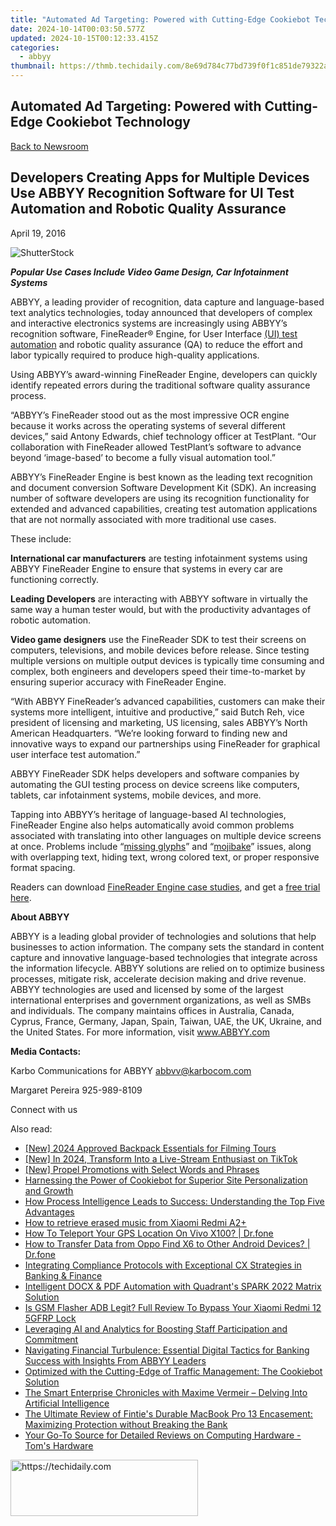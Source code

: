 ```yaml
---
title: "Automated Ad Targeting: Powered with Cutting-Edge Cookiebot Technology"
date: 2024-10-14T00:03:50.577Z
updated: 2024-10-15T00:12:33.415Z
categories:
  - abbyy
thumbnail: https://thmb.techidaily.com/8e69d784c77bd739f0f1c851de79322ac9ec55e884e7ced93bcfd0b725d11a77.jpg
---
```


## Automated Ad Targeting: Powered with Cutting-Edge Cookiebot Technology

[Back to Newsroom](https://tools.techidaily.com/abbyy/products/)

## Developers Creating Apps for Multiple Devices Use ABBYY Recognition Software for UI Test Automation and Robotic Quality Assurance

April 19, 2016

![ShutterStock](https://content.abbyy.com/-/media/project/abbyy/abbyy/branchtemplates/shutterstock_1272462163_1296-x-729.jpg?h=729&iar=0&w=1296)

**_Popular Use Cases Include Video Game Design, Car Infotainment Systems_** 

ABBYY, a leading provider of recognition, data capture and language-based text analytics technologies, today announced that developers of complex and interactive electronics systems are increasingly using ABBYY’s recognition software, FineReader® Engine, for User Interface [(UI) test automation](http://hubs.ly/H029ZtF0) and robotic quality assurance (QA) to reduce the effort and labor typically required to produce high-quality applications.

Using ABBYY’s award-winning FineReader Engine, developers can quickly identify repeated errors during the traditional software quality assurance process.

“ABBYY’s FineReader stood out as the most impressive OCR engine because it works across the operating systems of several different devices,” said Antony Edwards, chief technology officer at TestPlant. “Our collaboration with FineReader allowed TestPlant’s software to advance beyond ‘image-based’ to become a fully visual automation tool.”

ABBYY’s FineReader Engine is best known as the leading text recognition and document conversion Software Development Kit (SDK). An increasing number of software developers are using its recognition functionality for extended and advanced capabilities, creating test automation applications that are not normally associated with more traditional use cases.

These include:

**International car manufacturers** are testing infotainment systems using ABBYY FineReader Engine to ensure that systems in every car are functioning correctly.

**Leading Developers** are interacting with ABBYY software in virtually the same way a human tester would, but with the productivity advantages of robotic automation.

**Video game designers** use the FineReader SDK to test their screens on computers, televisions, and mobile devices before release. Since testing multiple versions on multiple output devices is typically time consuming and complex, both engineers and developers speed their time-to-market by ensuring superior accuracy with FineReader Engine.

“With ABBYY FineReader’s advanced capabilities, customers can make their systems more intelligent, intuitive and productive,” said Butch Reh, vice president of licensing and marketing, US licensing, sales ABBYY’s North American Headquarters. “We’re looking forward to finding new and innovative ways to expand our partnerships using FineReader for graphical user interface test automation.”

ABBYY FineReader SDK helps developers and software companies by automating the GUI testing process on device screens like computers, tablets, car infotainment systems, mobile devices, and more.

Tapping into ABBYY’s heritage of language-based AI technologies, FineReader Engine also helps automatically avoid common problems associated with translating into other languages on multiple device screens at once. Problems include “[missing glyphs](https://www.w3.org/International/articles/missing-char-glyph/index.en)” and “[mojibake](https://en.wikipedia.org/wiki/Mojibake)” issues, along with overlapping text, hiding text, wrong colored text, or proper responsive format spacing.

Readers can download [FineReader Engine case studies](http://hubs.ly/H029ZNF0), and get a [free trial here](http://hubs.ly/H029Zr%5F0).

**About ABBYY**

ABBYY is a leading global provider of technologies and solutions that help businesses to action information. The company sets the standard in content capture and innovative language-based technologies that integrate across the information lifecycle. ABBYY solutions are relied on to optimize business processes, mitigate risk, accelerate decision making and drive revenue. ABBYY technologies are used and licensed by some of the largest international enterprises and government organizations, as well as SMBs and individuals. The company maintains offices in Australia, Canada, Cyprus, France, Germany, Japan, Spain, Taiwan, UAE, the UK, Ukraine, and the United States. For more information, visit www.ABBYY.com

**Media Contacts:**

Karbo Communications for ABBYY [abbvv@karbocom.com](https://tools.techidaily.com/abbyy/products/)

Margaret Pereira 925-989-8109

Connect with us

<ins class="adsbygoogle"
     style="display:block"
     data-ad-format="autorelaxed"
     data-ad-client="ca-pub-7571918770474297"
     data-ad-slot="1223367746"></ins>

<ins class="adsbygoogle"
     style="display:block"
     data-ad-client="ca-pub-7571918770474297"
     data-ad-slot="8358498916"
     data-ad-format="auto"
     data-full-width-responsive="true"></ins>

<span class="atpl-alsoreadstyle">Also read:</span>
<div><ul>
<li><a href="https://article-posts.techidaily.com/new-2024-approved-backpack-essentials-for-filming-tours/"><u>[New] 2024 Approved Backpack Essentials for Filming Tours</u></a></li>
<li><a href="https://tiktok-video-files.techidaily.com/new-in-2024-transform-into-a-live-stream-enthusiast-on-tiktok/"><u>[New] In 2024, Transform Into a Live-Stream Enthusiast on TikTok</u></a></li>
<li><a href="https://extra-skills.techidaily.com/new-propel-promotions-with-select-words-and-phrases/"><u>[New] Propel Promotions with Select Words and Phrases</u></a></li>
<li><a href="https://solve-info.techidaily.com/harnessing-the-power-of-cookiebot-for-superior-site-personalization-and-growth/"><u>Harnessing the Power of Cookiebot for Superior Site Personalization and Growth</u></a></li>
<li><a href="https://solve-info.techidaily.com/how-process-intelligence-leads-to-success-understanding-the-top-five-advantages/"><u>How Process Intelligence Leads to Success: Understanding the Top Five Advantages</u></a></li>
<li><a href="https://blog-min.techidaily.com/how-to-retrieve-erased-music-from-xiaomi-redmi-a2plus-by-fonelab-android-recover-music/"><u>How to retrieve erased music from Xiaomi Redmi A2+</u></a></li>
<li><a href="https://change-location.techidaily.com/how-to-teleport-your-gps-location-on-vivo-x100-drfone-by-drfone-virtual-android/"><u>How To Teleport Your GPS Location On Vivo X100? | Dr.fone</u></a></li>
<li><a href="https://android-transfer.techidaily.com/how-to-transfer-data-from-oppo-find-x6-to-other-android-devices-drfone-by-drfone-transfer-from-android-transfer-from-android/"><u>How to Transfer Data from Oppo Find X6 to Other Android Devices? | Dr.fone</u></a></li>
<li><a href="https://solve-info.techidaily.com/integrating-compliance-protocols-with-exceptional-cx-strategies-in-banking-and-finance/"><u>Integrating Compliance Protocols with Exceptional CX Strategies in Banking & Finance</u></a></li>
<li><a href="https://solve-info.techidaily.com/intelligent-docx-and-pdf-automation-with-quadrants-spark-2022-matrix-solution/"><u>Intelligent DOCX & PDF Automation with Quadrant's SPARK 2022 Matrix Solution</u></a></li>
<li><a href="https://bypass-frp.techidaily.com/is-gsm-flasher-adb-legit-full-review-to-bypass-your-xiaomi-redmi-12-5gfrp-lock-by-drfone-android/"><u>Is GSM Flasher ADB Legit? Full Review To Bypass Your Xiaomi Redmi 12 5GFRP Lock</u></a></li>
<li><a href="https://solve-info.techidaily.com/leveraging-ai-and-analytics-for-boosting-staff-participation-and-commitment/"><u>Leveraging AI and Analytics for Boosting Staff Participation and Commitment</u></a></li>
<li><a href="https://solve-info.techidaily.com/navigating-financial-turbulence-essential-digital-tactics-for-banking-success-with-insights-from-abbyy-leaders/"><u>Navigating Financial Turbulence: Essential Digital Tactics for Banking Success with Insights From ABBYY Leaders</u></a></li>
<li><a href="https://solve-info.techidaily.com/optimized-with-the-cutting-edge-of-traffic-management-the-cookiebot-solution/"><u>Optimized with the Cutting-Edge of Traffic Management: The Cookiebot Solution</u></a></li>
<li><a href="https://solve-info.techidaily.com/the-smart-enterprise-chronicles-with-maxime-vermeir-delving-into-artificial-intelligence/"><u>The Smart Enterprise Chronicles with Maxime Vermeir – Delving Into Artificial Intelligence</u></a></li>
<li><a href="https://buynow-help.techidaily.com/the-ultimate-review-of-finties-durable-macbook-pro-13-encasement-maximizing-protection-without-breaking-the-bank/"><u>The Ultimate Review of Fintie's Durable MacBook Pro 13 Encasement: Maximizing Protection without Breaking the Bank</u></a></li>
<li><a href="https://hardware-updates.techidaily.com/your-go-to-source-for-detailed-reviews-on-computing-hardware-toms-hardware/"><u>Your Go-To Source for Detailed Reviews on Computing Hardware - Tom's Hardware</u></a></li>
</ul></div>

<!-- affiliate ads begin -->
<a href="https://aligracehair.sjv.io/c/5597632/1997643/19272" target="_top" id="1997643">
  <img src="//a.impactradius-go.com/display-ad/19272-1997643" border="0" alt="https://techidaily.com" width="300" height="90"/>
</a>
<img height="0" width="0" src="https://aligracehair.sjv.io/i/5597632/1997643/19272" style="position:absolute;visibility:hidden;" border="0" />
<!-- affiliate ads end -->

